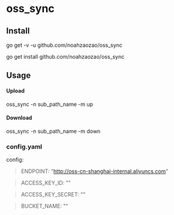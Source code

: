 # oss_sync

## Install

go get -v -u github.com/noahzaozao/oss_sync

go get install github.com/noahzaozao/oss_sync

## Usage

#### Upload

oss_sync -n sub_path_name -m up

#### Download

oss_sync -n sub_path_name -m down

### config.yaml

config:

> ENDPOINT: "http://oss-cn-shanghai-internal.aliyuncs.com"

> ACCESS_KEY_ID: ""

> ACCESS_KEY_SECRET: ""

> BUCKET_NAME: ""